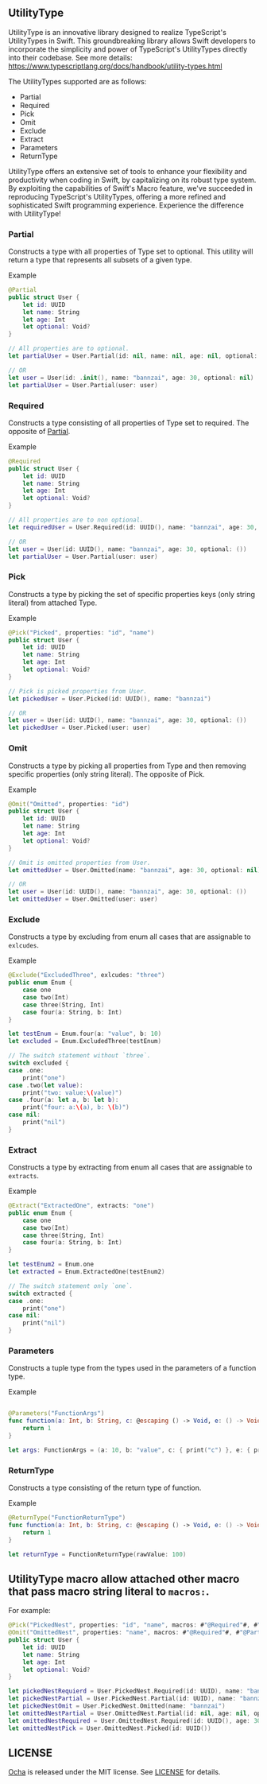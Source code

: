 
## UtilityType
UtilityType is an innovative library designed to realize TypeScript's UtilityTypes in Swift. This groundbreaking library allows Swift developers to incorporate the simplicity and power of TypeScript's UtilityTypes directly into their codebase.
See more details: https://www.typescriptlang.org/docs/handbook/utility-types.html

The UtilityTypes supported are as follows:

- Partial
- Required
- Pick
- Omit
- Exclude
- Extract
- Parameters
- ReturnType

UtilityType offers an extensive set of tools to enhance your flexibility and productivity when coding in Swift, by capitalizing on its robust type system. By exploiting the capabilities of Swift's Macro feature, we've succeeded in reproducing TypeScript's UtilityTypes, offering a more refined and sophisticated Swift programming experience. Experience the difference with UtilityType!

### Partial
Constructs a type with all properties of Type set to optional. This utility will return a type that represents all subsets of a given type.

Example

```swift
@Partial
public struct User {
    let id: UUID
    let name: String
    let age: Int
    let optional: Void?
}

// All properties are to optional.
let partialUser = User.Partial(id: nil, name: nil, age: nil, optional: nil)

// OR
let user = User(id: .init(), name: "bannzai", age: 30, optional: nil)
let partialUser = User.Partial(user: user)

```

### Required
Constructs a type consisting of all properties of Type set to required. The opposite of [Partial](./#Partial).

Example

```swift
@Required
public struct User {
    let id: UUID
    let name: String
    let age: Int
    let optional: Void?
}

// All properties are to non optional.
let requiredUser = User.Required(id: UUID(), name: "bannzai", age: 30, optional: ())

// OR
let user = User(id: UUID(), name: "bannzai", age: 30, optional: ())
let partialUser = User.Partial(user: user)
```

### Pick
Constructs a type by picking the set of specific properties keys (only string literal) from attached Type.

Example

```swift
@Pick("Picked", properties: "id", "name")
public struct User {
    let id: UUID
    let name: String
    let age: Int
    let optional: Void?
}

// Pick is picked properties from User.
let pickedUser = User.Picked(id: UUID(), name: "bannzai")

// OR
let user = User(id: UUID(), name: "bannzai", age: 30, optional: ())
let pickedUser = User.Picked(user: user)
```

### Omit
Constructs a type by picking all properties from Type and then removing specific properties (only string literal). The opposite of Pick.

Example

```swift
@Omit("Omitted", properties: "id")
public struct User {
    let id: UUID
    let name: String
    let age: Int
    let optional: Void?
}

// Omit is omitted properties from User.
let omittedUser = User.Omitted(name: "bannzai", age: 30, optional: nil)

// OR
let user = User(id: UUID(), name: "bannzai", age: 30, optional: ())
let omittedUser = User.Omitted(user: user)
```

### Exclude
Constructs a type by excluding from enum all cases that are assignable to `exlcudes`.

Example

```swift
@Exclude("ExcludedThree", exlcudes: "three")
public enum Enum {
    case one
    case two(Int)
    case three(String, Int)
    case four(a: String, b: Int)
}

let testEnum = Enum.four(a: "value", b: 10)
let excluded = Enum.ExcludedThree(testEnum)

// The switch statement without `three`.
switch excluded {
case .one:
    print("one")
case .two(let value):
    print("two: value:\(value)")
case .four(a: let a, b: let b):
    print("four: a:\(a), b: \(b)")
case nil:
    print("nil")
}

```

### Extract
Constructs a type by extracting from enum all cases that are assignable to `extracts`.

Example

```swift
@Extract("ExtractedOne", extracts: "one")
public enum Enum {
    case one
    case two(Int)
    case three(String, Int)
    case four(a: String, b: Int)
}

let testEnum2 = Enum.one
let extracted = Enum.ExtractedOne(testEnum2)

// The switch statement only `one`.
switch extracted {
case .one:
    print("one")
case nil:
    print("nil")
}

```

### Parameters
Constructs a tuple type from the types used in the parameters of a function type.


Example

```swift

@Parameters("FunctionArgs")
func function(a: Int, b: String, c: @escaping () -> Void, e: () -> Void) -> Int {
    return 1
}

let args: FunctionArgs = (a: 10, b: "value", c: { print("c") }, e: { print("e") })

```

### ReturnType
Constructs a type consisting of the return type of function.

Example

```swift
@ReturnType("FunctionReturnType")
func function(a: Int, b: String, c: @escaping () -> Void, e: () -> Void) -> Int {
    return 1
}

let returnType = FunctionReturnType(rawValue: 100)

```

## UtilityType macro allow attached other macro that pass macro string literal to `macros:`.

For example:

```swift
@Pick("PickedNest", properties: "id", "name", macros: #"@Required"#, #"@Partial"#, #"@Omit("Omitted", properties: "id")"#)
@Omit("OmittedNest", properties: "name", macros: #"@Required"#, #"@Partial"#, #"@Pick("Picked", properties: "id")"#)
public struct User {
    let id: UUID
    let name: String
    let age: Int
    let optional: Void?
}

let pickedNestRequierd = User.PickedNest.Required(id: UUID), name: "bannzai")
let pickedNestPartial = User.PickedNest.Partial(id: UUID), name: "bannzai")
let pickedNestOmit = User.PickedNest.Omitted(name: "bannzai")
let omittedNestPartial = User.OmittedNest.Partial(id: nil, age: nil, optional: nil)
let omittedNestRequired = User.OmittedNest.Required(id: UUID(), age: 30, optional: ())
let omittedNestPick = User.OmittedNest.Picked(id: UUID())

```
## LICENSE
[Ocha](https://github.com/bannzai/UtilityType/) is released under the MIT license. See [LICENSE](./LICENSE) for details.
